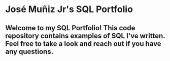 # José Muñiz Jr's SQL Portfolio

## Welcome to my SQL Portfolio! This code repository contains examples of SQL I've written. Feel free to take a look and reach out if you have any questions.
